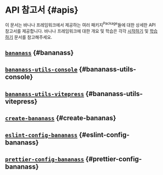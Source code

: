 # API 참고서 {#apis}

이 문서는 바나나 프레임워크에서 제공하는 여러 패키지<sup>Package</sup>들에 대한 상세한 API 참고서를 제공합니다. 바나나 프레임워크에 대한 개요 및 학습은 각각 [시작하기](../get-started/quick-start.md) 및 [학습하기](../learn/index.md) 문서를 참고해주세요.

## [`bananass`](bananass.md) {#bananass}

<!-- @include: @/shared/wip.ko.md -->

## [`bananass-utils-console`](bananass-utils-console.md) {#bananass-utils-console}

<!-- @include: @/shared/semver-warning.ko.md -->

<!-- @include: @/shared/wip.ko.md -->

## [`bananass-utils-vitepress`](bananass-utils-vitepress.md) {#bananass-utils-vitepress}

<!-- @include: @/shared/semver-warning.ko.md -->

<!-- @include: @/shared/wip.ko.md -->

## [`create-bananass`](create-bananass.md) {#create-bananas}

<!-- @include: @/shared/wip.ko.md -->

## [`eslint-config-bananass`](eslint-config-bananass.md) {#eslint-config-bananass}

<!-- @include: @/shared/wip.ko.md -->

## [`prettier-config-bananass`](prettier-config-bananass.md) {#prettier-config-bananass}

<!-- @include: @/shared/wip.ko.md -->
